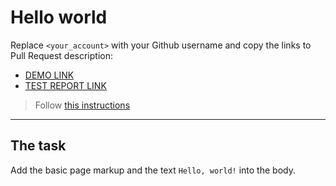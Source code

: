 # Hello world
Replace `<your_account>` with your Github username and copy the links to Pull Request description:
- [DEMO LINK](https://leospartadev.github.io/layout_hello-world/)
- [TEST REPORT LINK](https://leospartadev.github.io/layout_hello-world/report/html_report/)

> Follow [this instructions](https://mate-academy.github.io/layout_task-guideline/#how-to-solve-the-layout-tasks-on-github)
___

## The task
Add the basic page markup and the text `Hello, world!` into the body.
